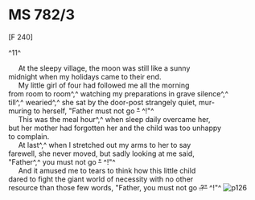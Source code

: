# MS 782/3

[F 240]

^11^

&nbsp;&nbsp;&nbsp;&nbsp;&nbsp;At the sleepy village, the moon was still like a sunny \
midnight when my holidays came to their end. \
&nbsp;&nbsp;&nbsp;&nbsp;&nbsp;My little girl of four had followed me all the morning \
from room to room^,^ watching my preparations in grave silence^,^ \
till^,^ wearied^,^ she sat by the door-post strangely quiet, mur- \
muring to herself, "Father must not go ~~"~~ ^!"^ \
&nbsp;&nbsp;&nbsp;&nbsp;&nbsp;This was the meal hour^,^ when sleep daily overcame her, \
but her mother had forgotten her and the child was too unhappy \
to complain. \
&nbsp;&nbsp;&nbsp;&nbsp;&nbsp;At last^,^ when I stretched out my arms to her to say \
farewell, she never moved, but sadly looking at me said, \
"Father^,^ you must not go ~~"~~ ^!"^ \
&nbsp;&nbsp;&nbsp;&nbsp;&nbsp;And it amused me to tears to think how this little child \
dared to fight the giant world of necessity with no other \
resource than those few words, "Father, you must not go ~~.?"~~ ^!"^
![p126](MS782_3-126.jpg)
